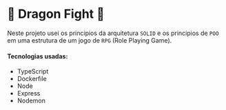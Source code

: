 # :dragon: Dragon Fight :dragon:

Neste projeto usei os principios da arquitetura `SOLID` e os principios de `POO` em uma estrutura de um jogo de `RPG` (Role Playing Game).

#### Tecnologias usadas:
* TypeScript
* Dockerfile
* Node
* Express
* Nodemon